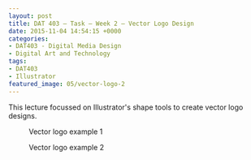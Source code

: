 ```yaml
---
layout: post
title: DAT 403 – Task – Week 2 – Vector Logo Design
date: 2015-11-04 14:54:15 +0000
categories:
- DAT403 - Digital Media Design
- Digital Art and Technology
tags:
- DAT403
- Illustrator
featured_image: 05/vector-logo-2
---
```

This lecture focussed on Illustrator's shape tools to create vector logo designs.

<div class="gallery">

<figure><a href="https://res.cloudinary.com/circleseven/image/upload/c_fit,w_800,h_800,q_auto,f_auto/05/vector-logo-1"><img src="https://res.cloudinary.com/circleseven/image/upload/c_limit,w_800,h_800,q_auto,f_auto/05/vector-logo-1" srcset="https://res.cloudinary.com/circleseven/image/upload/c_limit,w_400,q_auto,f_auto/05/vector-logo-1 400w, https://res.cloudinary.com/circleseven/image/upload/c_limit,w_800,q_auto,f_auto/05/vector-logo-1 800w, https://res.cloudinary.com/circleseven/image/upload/c_limit,w_1200,q_auto,f_auto/05/vector-logo-1 1200w" sizes="(max-width: 768px) 100vw, 800px" alt="" loading="lazy"></a><figcaption>Vector logo example 1</figcaption></figure>
<figure><a href="https://res.cloudinary.com/circleseven/image/upload/c_fit,w_800,h_800,q_auto,f_auto/05/vector-logo-2"><img src="https://res.cloudinary.com/circleseven/image/upload/c_limit,w_800,h_800,q_auto,f_auto/05/vector-logo-2" srcset="https://res.cloudinary.com/circleseven/image/upload/c_limit,w_400,q_auto,f_auto/05/vector-logo-2 400w, https://res.cloudinary.com/circleseven/image/upload/c_limit,w_800,q_auto,f_auto/05/vector-logo-2 800w, https://res.cloudinary.com/circleseven/image/upload/c_limit,w_1200,q_auto,f_auto/05/vector-logo-2 1200w" sizes="(max-width: 768px) 100vw, 800px" alt="" loading="lazy"></a><figcaption>Vector logo example 2</figcaption></figure>

</div>

